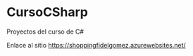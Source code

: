 # CursoCSharp
Proyectos del curso de C#


Enlace al sitio https://shoppingfidelgomez.azurewebsites.net/
